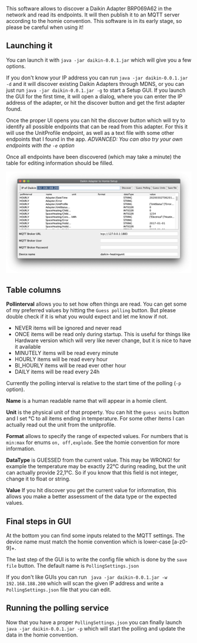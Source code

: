 This software allows to discover a Daikin Adapter BRP069A62 in the network and read its endpoints. It will then publish it to an MQTT server according to the homie convention. This software is in its early stage, so please be careful when using it!

## Launching it

You can launch it with `java -jar daikin-0.0.1.jar` which will give you a few options.

If you don't know your IP address you can run `java -jar daikin-0.0.1.jar -d` and it will discover existing Daikin Adapters through MDNS, or you can just run `java -jar daikin-0.0.1.jar -g` to start a Setup GUI. If you launch the GUI for the first time, it will open a dialog, where you can enter the IP address of the adapter, or hit the discover button and get the first adapter found.

Once the proper UI opens you can hit the discover button which will try to identify all possible endpoints that can be read from this adapter. For this it will use the UnitProfile endpoint, as well as a text file with some other endpoints that I found in the app.
*ADVANCED: You can also try your own endpoints with the `-e` option*

Once all endpoints have been discovered (which may take a minute) the table for editing information should be filled. 

![alt text](imgs/SetupUI.png "Screenshot of Setup UI")

## Table columns

**Pollinterval** allows you to set how often things are read. You can get some of my preferred values by hitting the `Guess polling` button. But please double check if it is what you would expect and let me know if not.

* NEVER items will be ignored and never read
* ONCE items will be read only during startup. This is useful for things like Hardware version which will very like never change, but it is nice to have it available
* MINUTELY items will be read every minute
* HOURLY items will be read every hour
* BI_HOURLY items will be read ever other hour
* DAILY items will be read every 24h

Currently the polling interval is relative to the start time of the polling (`-p` option).

**Name** is a human readable name that will appear in a homie client.

**Unit** is the physical unit of that property. You can hit the `guess units` button and I set °C to all items ending in temperature. For some other items I can actually read out the unit from the unitprofile.

**Format** allows to specify the range of expected values. For numbers that is `min:max` for enums `on, off,explode`. See the homie convention for more information.

**DataType** is GUESSED from the current value. This may be WRONG! for example the temperature may be exactly 22°C during reading, but the unit can actually provide 22,1°C. So if you know that this field is not integer, change it to float or string.

**Value** If you hit discover you get the current value for information, this allows you make a better assessment of the data type or the expected values.

## Final steps in GUI
At the bottom you can find some inputs related to the MQTT settings. The device name must match the homie convention which is lower-case [a-z0-9]+.

The last step of the GUI is to write the config file which is done by the `save file` button. The default name is `PollingSettings.json`

If you don't like GUIs you can run ` java -jar daikin-0.0.1.jar -w 192.168.188.200` which will scan the given IP address and write a `PollingSettings.json` file that you can edit.

## Running the polling service
Now that you have a proper `PollingSettings.json` you can finally launch ` java -jar daikin-0.0.1.jar -p` which will start the polling and update the data in the homie convention.
